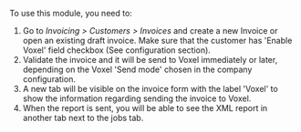 To use this module, you need to:

1.  Go to *Invoicing \> Customers \> Invoices* and create a new Invoice
    or open an existing draft invoice. Make sure that the customer has
    'Enable Voxel' field checkbox (See configuration section).
2.  Validate the invoice and it will be send to Voxel immediately or
    later, depending on the Voxel 'Send mode' chosen in the company
    configuration.
3.  A new tab will be visible on the invoice form with the label 'Voxel'
    to show the information regarding sending the invoice to Voxel.
4.  When the report is sent, you will be able to see the XML report in
    another tab next to the jobs tab.

